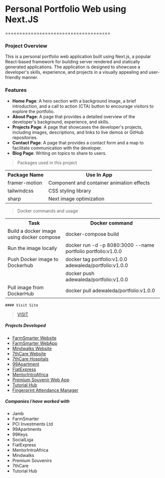 # Personal Portfolio Web using Next.JS

=====================================

### Project Overview

This is a personal portfolio web application built using Next.js, a popular React-based framework for building server
rendered and statically generated applications. The application is designed to showcase a developer's skills, experience,
and projects in a visually appealing and user-friendly manner.

### Features

- **Home Page**: A hero section with a background image, a brief introduction, and a call
  to action (CTA) button to encourage visitors to explore the portfolio.
- **About Page**: A page that provides a detailed overview of the developer's background,
  experience, and skills.
- **Projects Page**: A page that showcases the developer's projects, including images, descriptions,
  and links to live demos or GitHub repositories.
- **Contact Page**: A page that provides a contact form and a map to facilitate communication
  with the developer.
- **Blog Page**: Writing on topics to share to users.

> Packages used in this project

 <table>
    <tr>
      <th>Package Name</th>
      <th>Use In App</th>
    </tr>
    <tr>
      <td>framer-motion</td>
      <td>Component and container animation effects</td>
    </tr>
    <tr>
      <td>tailwindcss</td>
      <td>CSS styling library</td>
    </tr>
    <tr>
      <td>sharp</td>
      <td>Next image optimization</td>
    </tr>
  </table>

> Docker commands and usage

 <table>
    <tr>
      <th>Task</th>
      <th>Docker command</th>
    </tr>
    <tr>
      <td>Build a docker image using docker compose</td>
      <td>docker-compose build</td>
    </tr>
    <tr>
      <td>Run the image locally</td>
      <td>docker run -d -p 8080:3000 --name portfolio portfolio:v1.0.0</td>
    </tr>
    <tr>
      <td>Push Docker image to Dockerhub</td>
      <td>docker tag portfolio:v1.0.0 adewaleda/portfolio:v1.0.0</td>
    </tr>
    <tr>
      <td></td>
      <td>docker push adewaleda/portfolio:v1.0.0</td>
    </tr>
    <tr>
      <td>Pull image from DockerHub</td>
      <td>docker pull adewaleda/portfolio:v1.0.0</td>
    </tr>
    </table>

    #### Visit Site

> <a href="https://adewaleda.com/">VISIT</a>

##### Projects Developed

- <a href="https://farmsmarter.app/">FarmSmarter Website</a>
- <a href="https://beta-webapp.farmsmarter.app/">FarmSmarter WebApp</a>
- <a href="https://www.mindwalks.org/">Mindwalks Website</a>
- <a href="https://www.7thcare.com/">7thCare Website</a>
- <a href="https://7thcarehospitals.vercel.app/">7thCare Hospitals</a>
- <a href="https://www.the99apartments.com/">99Apartment</a>
- <a href="https://www.fiatexpress.com/">FiatExpress</a>
- <a href="https://www.mentorintroafrica.com/">MentorIntroAfrica</a>
- <a href="https://premium-souvenirs.vercel.app/">Premium Souvenir Web App</a>
- <a href="https://tutorial-hub-umber.vercel.app/">Tutorial Hub</a>
- <a href="https://project-frontend-indol-theta.vercel.app/">Fingerprint Attendance Manager</a>

##### Companies I have worked with

- Jamb
- FarmSmarter
- PCI Investments Ltd
- 99Apartments
- 99Keys
- SocialLiga
- FiatExpress
- MentorIntroAfrica
- Mindwalks
- Premium Souvenirs
- 7thCare
- Tutorial Hub
